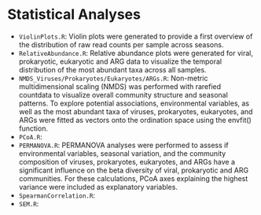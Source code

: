 # Statistical Analyses
- `ViolinPlots.R`: Violin plots were generated to provide a first overview of the distribution of raw read counts per sample across seasons.
- `RelativeAbundance.R`: Relative abundance plots were generated for viral, prokaryotic, eukaryotic and ARG data to visualize the temporal distribution of the most abundant taxa across all samples.
- `NMDS_Viruses/Prokaryotes/Eukaryotes/ARGs.R`: Non-metric multidimensional scaling (NMDS) was performed with rarefied countdata to visualize overall community structure and seasonal patterns. To explore potential associations, environmental variables, as well as the most abundant taxa of viruses, prokaryotes, eukaryotes, and ARGs were fitted as vectors onto the ordination space using the envfit() function.
- `PCoA.R`:
- `PERMANOVA.R`: PERMANOVA analyses were performed to assess if environmental variables, seasonal variation, and the community composition of viruses, prokaryotes, eukaryotes, and ARGs have a significant influence on the beta diversity of viral, prokaryotic and ARG communities. For these calculations, PCoA axes explaining the highest variance were included as explanatory variables.
- `SpearmanCorrelation.R`:
- `SEM.R`:

